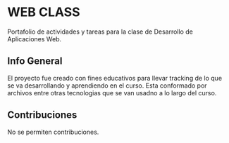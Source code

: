# WEB CLASS 
Portafolio de actividades y tareas para la clase de Desarrollo de Aplicaciones Web. 

## Info General
El proyecto fue creado con fines educativos para llevar tracking de lo que se va desarrollando y aprendiendo en el curso.
Esta conformado por archivos entre otras tecnologias que se van usadno a lo largo del curso.

## Contribuciones
No se permiten contribuciones.

